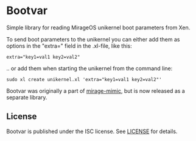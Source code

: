 # Bootvar

Simple library for reading MirageOS unikernel boot parameters from Xen.

To send boot parameters to the unikernel you can either add them as options in the "extra=" field in the .xl-file, like this:

```
extra="key1=val1 key2=val2"
```

.. or add them when starting the unikernel from the command line:

```
sudo xl create unikernel.xl 'extra="key1=val1 key2=val2"'
```

Bootvar was originally a part of [mirage-mimic](http://github.com/MagnusS/mirage-mimic), but is now released as a separate library. 

## License
Bootvar is published under the ISC license. See [LICENSE](LICENSE) for details.

